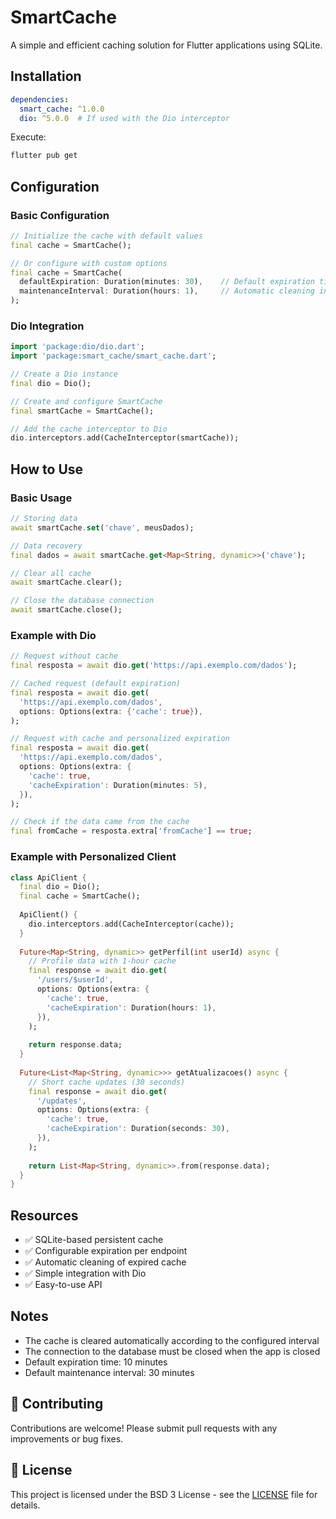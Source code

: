 # SmartCache

A simple and efficient caching solution for Flutter applications using SQLite.

## Installation

```yaml
dependencies:
  smart_cache: ^1.0.0
  dio: ^5.0.0  # If used with the Dio interceptor
```

Execute:

```bash
flutter pub get
```

## Configuration

### Basic Configuration

```dart
// Initialize the cache with default values
final cache = SmartCache();

// Or configure with custom options
final cache = SmartCache(
  defaultExpiration: Duration(minutes: 30),    // Default expiration time
  maintenanceInterval: Duration(hours: 1),     // Automatic cleaning interval
);
```

### Dio Integration

```dart
import 'package:dio/dio.dart';
import 'package:smart_cache/smart_cache.dart';

// Create a Dio instance
final dio = Dio();

// Create and configure SmartCache
final smartCache = SmartCache();

// Add the cache interceptor to Dio
dio.interceptors.add(CacheInterceptor(smartCache));
```

## How to Use

### Basic Usage

```dart
// Storing data
await smartCache.set('chave', meusDados);

// Data recovery
final dados = await smartCache.get<Map<String, dynamic>>('chave');

// Clear all cache
await smartCache.clear();

// Close the database connection
await smartCache.close();
```

### Example with Dio

```dart
// Request without cache
final resposta = await dio.get('https://api.exemplo.com/dados');

// Cached request (default expiration)
final resposta = await dio.get(
  'https://api.exemplo.com/dados',
  options: Options(extra: {'cache': true}),
);

// Request with cache and personalized expiration
final resposta = await dio.get(
  'https://api.exemplo.com/dados',
  options: Options(extra: {
    'cache': true,
    'cacheExpiration': Duration(minutes: 5),
  }),
);

// Check if the data came from the cache
final fromCache = resposta.extra['fromCache'] == true;
```

### Example with Personalized Client

```dart
class ApiClient {
  final dio = Dio();
  final cache = SmartCache();
  
  ApiClient() {
    dio.interceptors.add(CacheInterceptor(cache));
  }
  
  Future<Map<String, dynamic>> getPerfil(int userId) async {
    // Profile data with 1-hour cache
    final response = await dio.get(
      '/users/$userId',
      options: Options(extra: {
        'cache': true,
        'cacheExpiration': Duration(hours: 1),
      }),
    );
    
    return response.data;
  }
  
  Future<List<Map<String, dynamic>>> getAtualizacoes() async {
    // Short cache updates (30 seconds)
    final response = await dio.get(
      '/updates',
      options: Options(extra: {
        'cache': true,
        'cacheExpiration': Duration(seconds: 30),
      }),
    );
    
    return List<Map<String, dynamic>>.from(response.data);
  }
}
```

## Resources

- ✅ SQLite-based persistent cache
- ✅ Configurable expiration per endpoint
- ✅ Automatic cleaning of expired cache
- ✅ Simple integration with Dio
- ✅ Easy-to-use API

## Notes

- The cache is cleared automatically according to the configured interval
- The connection to the database must be closed when the app is closed
- Default expiration time: 10 minutes
- Default maintenance interval: 30 minutes

## 🚀 Contributing

Contributions are welcome! Please submit pull requests with any improvements or bug fixes.

## 📝 License

This project is licensed under the BSD 3 License - see the [LICENSE](LICENSE) file for details.

